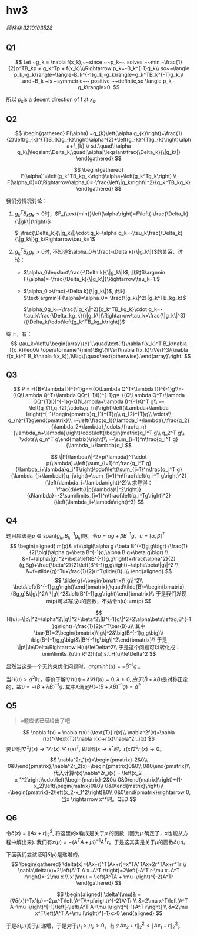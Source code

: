 # hw3

###### 顾格非 3210103528

## Q1

$$
Let ~g_k = \nabla f(x_k),~~since ~~p_k~~ solves ~~min ~\frac{1}{2}p^TB_kp + g_k^Tp + f(x_k)\\\Rightarrow p_k=-B_k^{-1}g_k\\
so~~\langle p_k,-g_k\rangle=\langle-B_k^{-1}g_k,-g_k\rangle=g_k^TB_k^{-T}g_k.\\
 and~B_k ~is ~symmetric~~ positive ~~definite,so \langle p_k,-g_k\rangle>0.
$$

所以 $p_k$is a decent direction of f at $x_k$.

## Q2

$$
\begin{gathered}
F(\alpha) =q_{k}\left(\alpha g_{k}\right)=\frac{1}{2}\left(g_{k}^{T}B_{k}g_{k}\right)\alpha^{2}+\left(g_{k}^{T}g_{k}\right)\alpha+f_{k} \\
s.t.\quad\|\alpha g_k\|\leqslant\Delta_k,\quad|\alpha|\leqslant\frac{\Delta_k}{\|g_k\|} 
\end{gathered}
$$

$$
\begin{gathered}
F(\alpha)'=\left(g_k^TB_kg_k\right)\alpha+\left(g_k^Tg_k\right) \\
F(\alpha_0)=0\Rightarrow\alpha_0=-\frac{\left\|g_k\right\|^2}{g_k^TB_kg_k} 
\end{gathered}
$$

我们分情况讨论：

1. $g_k^TB_kg_k \leq 0$时，$F_{\text{min}}\left(\alpha\right)=F\left(-\frac{\Delta_k}{\|gk\|}\right)$

   $-\frac{\Delta_k}{\|g_k\|}\cdot g_k=\alpha g_k=-\tau_k\frac{\Delta_k}{\|g_k\|}g_k\Rightarrow\tau_k=1$

2. $g_k^TB_kg_k > 0$时, 不知道$\alpha_0与\frac{-\Delta k}{\|g_k\|}$的关系，讨论：

   * $\alpha_0\leqslant\frac{-\Delta k}{\|g_k\|}$, 此时$\arg\min F(\alpha)=-\frac{\Delta_k}{\|g_k\|}\Rightarrow\tau_k=1.$

   * $\alpha_0 >\frac{-\Delta k}{\|g_k\|}$, 此时$\text{argmin}F(\alpha)=\alpha_0=-\frac{\|g_k\|^2}{g_k^TB_kg_k}$

     $\alpha_0g_k=-\frac{\|g_k\|^2}{g_k^TB_kg_k}\cdot g_k=-\tau_k\frac{\Delta_kg_k}{\|g_k\|}\Rightarrow\tau_k=\frac{\|g_k\|^3}{(\Delta_k)\cdot\left(g_k^TB_kg_k\right)}$

综上，有：
$$
\tau_k=\left\{\begin{array}{c}1,\quad\text{if}\nabla f(x_k)^T B_k\nabla f(x_k)\leq0\\ \operatorname*{min}\Big\{\lVert\nabla f(x_k)\rVert^3/(\nabla f(x_k)^T B_k\nabla f(x_k)),1\Big\}\quad\text{otherwise}.\end{array}\right.
$$
## Q3

$$
P = -({B+\lambda I})^{-1}g=-({Q\Lambda Q^T+\lambda I})^{-1}g\\=-({Q\Lambda Q^T+\lambda QQ^{-1}I})^{-1}g=-({Q\Lambda Q^T+\lambda QQ^{T}I})^{-1}g-Q(\Lambda+\lambda I)^{-1}Q^T g\\
=-\left(q_{1},q_{2},\cdots,q_{n}\right)\left(\Lambda+\lambda I\right)^{-1}\begin{pmatrix}q_{1}^{T}g\\ q_{2}^{T}g\\ \vdots\\ q_{n}^{T}g\end{pmatrix}\\
=-\left(\frac{q_1}{\lambda_1+\lambda},\frac{q_2}{\lambda_2+\lambda},\cdots,\frac{q_n}{\lambda_n+\lambda}\right)\cdot\left(\begin{matrix}q_1^T g\\ q_2^T g\\ \vdots\\ q_n^T g\end{matrix}\right)\\
=-\sum_{i=1}^n\frac{q_i^T g}{\lambda_i+\lambda}q_i
$$

$$
\|P(\lambda)\|^2=p(\lambda)^T\cdot p(\lambda)=\left(\sum_{i=1}^n\frac{q_i^T g}{\lambda_i+\lambda}q_i^T\right)\cdot\left(\sum_{j=1}^n\frac{q_j^T g}{\lambda_{j+\lambda}}q_j\right)=\sum_{i=1}^n\frac{\left(q_i^T g\right)^2}{\left(\lambda_i+\lambda\right)^2}\\
求导得：\frac{d\left(\|p(\lambda)\|^2\right)}{d\lambda}=-2\sum\limits_{i=1}^n\frac{\left(q_i^Tg\right)^2}{\left(\lambda_i+\lambda\right)^3}
$$

## Q4

题目应该是$p\in\text{span}[g_k,B_k^{-1}g_k]$吧。令$p=\alpha g+\beta B^{-1}g，u=[\alpha,\beta]^T$
$$
\begin{aligned}
m(p)& =f+\bigl(\alpha g+\beta B^{-1}g,g\bigr)+\frac{1}{2}\bigl(\alpha g+\beta B^{-1}g,\alpha B g+\beta g\bigr)  \\
&=f+\alpha\|g\|^2+\beta\left(B^{-1}g,g\right)+\frac{\alpha^2}{2}(g,Bg)+\frac{\beta^2}{2}\left(B^{-1}g,g\right)+\alpha\beta\|g\|^2 \\
&=f+\tilde{g}^Tu+\frac{1}{2}u^T\tilde{B}u\\
\end{aligned}
$$
$$
\tilde{g}=\begin{bmatrix}\|g\|^2\\ \beta\left(B^{-1}g,g\right)\end{bmatrix},\quad\tilde{B}=\begin{bmatrix}(Bg,g)&\|g\|^2\\ \|g\|^2&\left(B^{-1}g,g\right)\end{bmatrix}\\
于是我们发现m(p)可以写成u的函数，不妨令h(u):=m(p)
$$

$$
H(u):=\|p\|^2=\alpha^2\|g\|^2+\beta^2\|B^{-1}g\|^2+2\alpha\beta\left(g,B^{-1}g\right)=\frac{1}{2}u^T\bar{B}u\\
其中\bar{B}=2\begin{bmatrix}\|g\|^2&\big(B^{-1}g,g\big)\\ \big(B^{-1}g,g\big)&\|B^{-1}g\big\|^2\end{bmatrix}\\
于是\|p\|\le\Delta\Rightarrow H(u)\le\Delta^2\\
于是这个问题可以转化成：\min\limits_{u\in R^2}h(u),s.t.H(u)\le\Delta^2
$$

显然当这是一个无约束优化问题时，$argminh(u)=-\tilde{B}^{-1}\tilde{g}$ 。

当$H(u)>\Delta^2$时，等价于解$\nabla h(u)+\lambda\nabla H(u)=0,\lambda\ge0,由于$$(\tilde{B} + \lambda \bar{B})$是对称正定的，故$u=-(\tilde{B} + \lambda \bar{B})^{-1}\tilde{g}$. 其中$\lambda$满足$H\left(-(\tilde{B}+\lambda\bar{B})^{-1}\tilde{g}\right)=\Delta^2$

## Q5

> a题应该已经给出了吧

$$
\nabla f(x) = \nabla r(x)^{\text{T}} r(x)\\
\nabla^2f(x)=\nabla r(x)^{\text{T}}\nabla r(x)+r(x)\nabla^2r_i(x)
$$
要证明$\nabla^2f(x) \to \bigtriangledown r(x) \bigtriangledown r(x)^T$, 即证明$x \rightarrow x^*时，r(x)\nabla^2r_i(x)\rightarrow 0$。
$$
\nabla^2r_1(x)=\begin{pmatrix}-2&0\\ 0&0\end{pmatrix},\nabla^2r_2(x)=\begin{pmatrix}0&0\\ 0&0\end{pmatrix}\\
代入计算r(x)\nabla^2r_i(x) = \left(x_2-x_1^2\right)\cdot\left(\begin{matrix}-2&0\\ 0&0\end{matrix}\right)+(1-x_2)\left(\begin{matrix}0&0\\ 0&0\end{matrix}\right)\\
=\begin{pmatrix}-2\left(x_2-x_1^2\right)&0\\ 0&0\end{pmatrix}\rightarrow 0,当x \rightarrow x^*时。QED
$$


## Q6

令$\delta(x)=\|Ax+r\|^2_2$, 将这里的x看成是关于$\mu$ 的函数（因为$\mu$ 确定了，x也能从方程中解出来). 我们有$x(\mu)=-\left(A^TA+\mu I\right)^{-1}A^T r$。于是这其实是关于$\mu$的函数$\delta(\mu)$。

下面我们尝试证明$\delta(\mu)$是递增的。
$$
\begin{gathered}
\delta(x)=(Ax+r)^T(Ax+r)=x^TA^TAx+2r^TAx+r^Tr \\
\nabla\delta(x)=2\left(A^T A x+A^T r\right)=2\left(-A^T r-\mu x+A^T r\right)=-2\mu x \\
x'(\mu) = \left(A^TA + \mu I\right)^{-2}A^Tr
\end{gathered}
$$

$$
\begin{aligned}
\delta'(\mu)& =(∇δ(x))^Tx'(μ)=-2μx^T\left(A^TA+μI\right)^{-2}A^Tr  \\
&=2\mu x^T\left(A^T A+\mu I\right)^{-1}\left[-\left(A^T A+\mu I\right)^{-1}A^T r\right] \\
&=2\mu x^T\left(A^T A+\mu I\right)^{-1}x>0
\end{aligned}
$$

于是$\delta(\mu)$关于$\mu$ 递增，于是对于$\mu_1>\mu_2>0$，有$\|Ax_2+r\|_2^2<\|Ax_1+r\|_2^2$。
